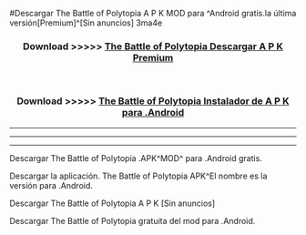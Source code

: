 #Descargar The Battle of Polytopia A P K MOD para ^Android gratis.la última versión[Premium]^[Sin anuncios] 3ma4e



<div align="center">
<h3>Download >>>>> <a href="https://es-web.web.app/?es= The Battle of Polytopia">The Battle of Polytopia Descargar A P K Premium</a></h3><br>

<h3>Download >>>>> <a href="https://es-web.web.app/?es= The Battle of Polytopia">The Battle of Polytopia Instalador de A P K para .Android</a></h3>
</div>


----------------------------------------------------------

----------------------------------------------------------

----------------------------------------------------------

Descargar The Battle of Polytopia .APK^MOD^ para .Android gratis.

Descargar la aplicación. The Battle of Polytopia APK^El nombre es la versión para .Android.

Descargar The Battle of Polytopia A P K [Sin anuncios]

Descargar The Battle of Polytopia gratuita del mod para .Android.